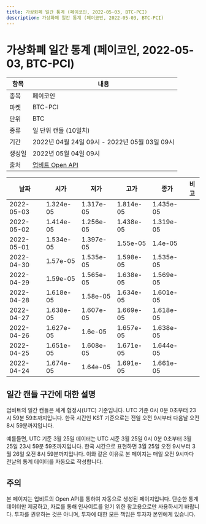 ```yaml
---
title: 가상화폐 일간 통계 (페이코인, 2022-05-03, BTC-PCI)
description: 가상화폐 일간 통계 (페이코인, 2022-05-03, BTC-PCI)
---
```



가상화폐 일간 통계 (페이코인, 2022-05-03, BTC-PCI)
===

|항목|내용|
|--|--|
|종목|페이코인|
|마켓|BTC-PCI|
|단위|BTC|
|종류|일 단위 캔들 (10일치)|
|기간|2022년 04월 24일 09시 - 2022년 05월 03일 09시|
|생성일|2022년 05월 04일 09시|
|출처|[업비트 Open API](https://docs.upbit.com)|


|날짜|시가|저가|고가|종가|비고|
|--|--|--|--|--|--|
|2022-05-03|1.324e-05|1.317e-05|1.814e-05|1.435e-05|    |
|2022-05-02|1.414e-05|1.256e-05|1.438e-05|1.319e-05|    |
|2022-05-01|1.534e-05|1.397e-05|1.55e-05|1.4e-05|    |
|2022-04-30|1.57e-05|1.535e-05|1.598e-05|1.535e-05|    |
|2022-04-29|1.59e-05|1.565e-05|1.638e-05|1.569e-05|    |
|2022-04-28|1.618e-05|1.58e-05|1.634e-05|1.601e-05|    |
|2022-04-27|1.638e-05|1.607e-05|1.669e-05|1.618e-05|    |
|2022-04-26|1.627e-05|1.6e-05|1.657e-05|1.638e-05|    |
|2022-04-25|1.651e-05|1.608e-05|1.671e-05|1.644e-05|    |
|2022-04-24|1.674e-05|1.64e-05|1.691e-05|1.661e-05|    |


일간 캔들 구간에 대한 설명
---


업비트의 일간 캔들은 세계 협정시(UTC) 기준입니다. 
UTC 기준 0시 0분 0초부터 23시 59분 59초까지입니다. 
한국 시간인 KST 기준으로는 전일 오전 9시부터 다음날 오전 8시 59분까지입니다. 


예를들면, UTC 기준 3월 25일 데이터는 UTC 시준 3월 25일 0시 0분 0초부터 3월 25일 23시 59분 59초까지입니다. 
한국 시간으로 표현하면 3월 25일 오전 9시부터 3월 26일 오전 8시 59분까지입니다. 
이와 같은 이유로 본 페이지는 매일 오전 9시마다 전날의 통계 데이터를 자동으로 작성합니다. 


주의
---


본 페이지는 업비트의 Open API를 통하여 자동으로 생성된 페이지입니다. 
단순한 통계 데이터만 제공하고, 자료를 통해 인사이트를 얻기 위한 참고용으로만 사용하시기 바랍니다. 
투자를 권유하는 것은 아니며, 투자에 대한 모든 책임은 투자자 본인에게 있습니다. 
